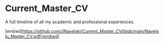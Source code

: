 # Current_Master_CV
A full timeline of all my academic and professional experiences.

[embed]https://github.com/JNavelski/Current_Master_CV/blob/main/Navelski_Master_CV.pdf[/embed]
